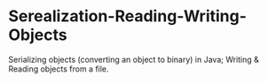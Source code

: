 # Serealization-Reading-Writing-Objects
Serializing objects (converting an object to binary) in Java; Writing &amp; Reading objects from a file.
